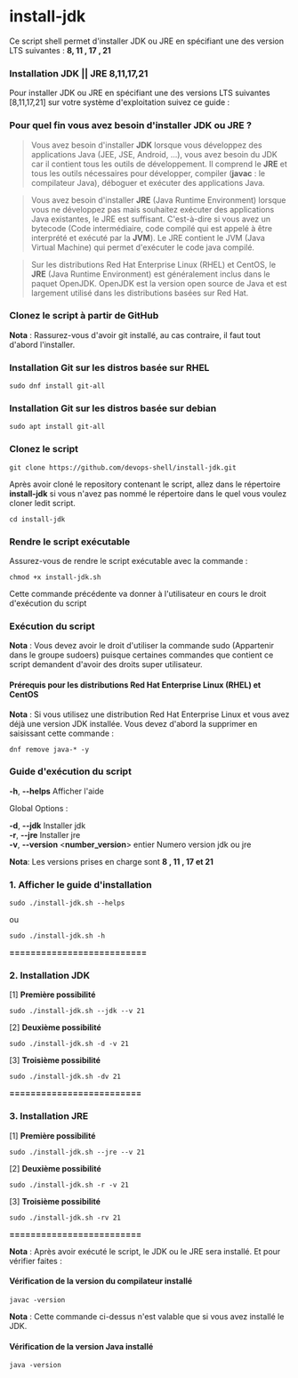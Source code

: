 # install-jdk
Ce script shell permet d'installer JDK ou JRE en spécifiant une des version LTS suivantes : **8, 11 , 17 , 21**

### **Installation JDK || JRE 8,11,17,21**

Pour installer JDK ou JRE en spécifiant une des versions LTS suivantes [8,11,17,21] sur votre système d'exploitation suivez ce guide :

### Pour quel fin vous avez besoin d'installer JDK ou JRE ?

>Vous avez besoin d'installer **JDK** lorsque vous développez des applications Java (JEE, JSE, Android, ...), vous avez besoin du JDK car il contient tous les outils de développement.  Il comprend le **JRE** et tous les outils nécessaires pour développer, compiler (__javac__ : le compilateur Java), déboguer et exécuter des applications Java.

>Vous avez besoin d'installer **JRE** (Java Runtime Environment) lorsque vous ne développez pas mais souhaitez exécuter des applications Java existantes, le JRE est suffisant. C'est-à-dire si vous avez un bytecode (Code intermédiaire, code compilé qui est appelé à être interprété et exécuté par la **JVM**). Le JRE contient le JVM (Java Virtual Machine) qui permet d'exécuter le code java compilé.

>Sur les distributions Red Hat Enterprise Linux (RHEL) et CentOS, le **JRE** (Java Runtime Environment) est généralement inclus dans le paquet OpenJDK. OpenJDK est la version open source de Java et est largement utilisé dans les distributions basées sur Red Hat.


### Clonez le script à partir de GitHub

**Nota** : Rassurez-vous d'avoir git installé, au cas contraire, il faut tout d'abord l'installer.

### Installation Git sur les distros basée sur RHEL

`sudo dnf install git-all`

### Installation Git sur les distros basée sur debian

`sudo apt install git-all`

### Clonez le script 

`git clone https://github.com/devops-shell/install-jdk.git`

Après avoir cloné le repository contenant le script, allez dans le répertoire **install-jdk** si vous n'avez pas nommé le répertoire dans le quel vous voulez cloner ledit script.

`cd install-jdk`

### Rendre le script exécutable

Assurez-vous de rendre le script exécutable avec la commande :

`chmod +x install-jdk.sh`

 Cette commande précédente va donner à l'utilisateur en cours le droit d'exécution du script


### Exécution du script

**Nota** : Vous devez avoir le droit d'utiliser la commande sudo (Appartenir dans le groupe sudoers) puisque certaines commandes que contient ce script demandent d'avoir des droits super utilisateur.

#### Prérequis pour les distributions Red Hat Enterprise Linux (RHEL) et CentOS

**Nota** : Si vous utilisez une distribution Red Hat Enterprise Linux et vous avez déjà une version JDK installée. Vous devez d'abord la supprimer en saisissant cette commande : 

`dnf remove java-* -y`

### Guide d'exécution du script 


**-h**, **--helps**               Afficher l'aide

 Global Options :

  **-d**, **--jdk**          Installer jdk \
  **-r**, **--jre**          Installer jre \
  **-v**, **--version** <**number_version**> entier      Numero version jdk ou jre

  **Nota**: Les versions prises en charge sont **8 , 11 ,  17 et 21**


### 1. Afficher le guide d'installation

`sudo ./install-jdk.sh --helps`

ou 

`sudo ./install-jdk.sh -h`

 
**==========================**

### 2. Installation JDK


[1]  **Première possibilité**

`sudo ./install-jdk.sh --jdk --v 21`

[2] **Deuxième possibilité**

`sudo ./install-jdk.sh -d -v 21`


[3] **Troisième possibilité**

`sudo ./install-jdk.sh -dv 21`


**=========================**


### 3. Installation JRE

[1] **Première possibilité**

`sudo ./install-jdk.sh --jre --v 21`

[2] **Deuxième possibilité**

`sudo ./install-jdk.sh -r -v 21`


[3] **Troisième possibilité**

`sudo ./install-jdk.sh -rv 21`


**=========================**

**Nota** : Après avoir exécuté le script, le JDK ou le JRE sera installé. Et pour vérifier faites : 

#### Vérification de la version du compilateur installé 

`javac -version`

**Nota** : Cette commande ci-dessus n'est valable que si vous avez installé le JDK.

#### Vérification de la version Java installé 

`java -version`





